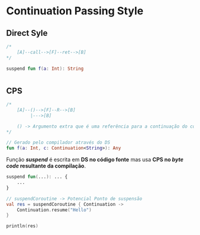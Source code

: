 # __Continuation Passing Style__

## __Direct Syle__

```kotlin
/*
    [A]--call-->[F]--ret-->[B]
*/

suspend fun f(a: Int): String
```

#

## __CPS__

```kotlin
/*   
    [A]--()-->[F]--R-->[B]
         |--->[B]

    () -> Argumento extra que é uma referência para a continuação do código que está a seguir à chamada da função
*/

// Gerado pelo compilador através do DS
fun f(a: Int, c: Continuation<String>): Any
```

Função ___suspend___ é escrita em __DS no código fonte__ mas usa __CPS no _byte code_ resultante da compilação__.

```kotlin
suspend fun(...): ... {
    ...
}

// suspendCoroutine -> Potencial Ponto de suspensão
val res = suspendCoroutine { Continuation ->
    Continuation.resume("Hello")
}

println(res)
```